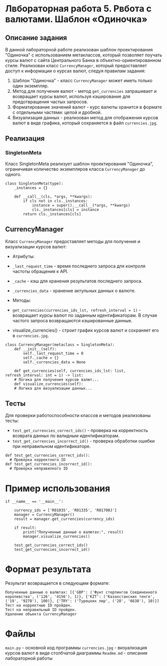 # Лвбораторная работа 5. Рвбота с валютами. Шаблон «Одиночка»

## Описание задания
В данной лабораторной работе реализован шаблон проектирования "Одиночка" с использованием метаклассов, который позволяет поучать курсы валют с сайта Центрального Банка в объектно-ориентированном стиле. Реализован класс ```CurrencyManager```, который предоставляет доступ к информации о курсах валют, следуя правилам задания:

1. Шаблон "Одиночка" - класс ```CurrencyManager``` может иметь только один экземпляр.
2. Метод для получения валют - метод ```get_currencies``` запрашивает и возвращает курсы валют, используя кэширование для предотвращения частых запросов.
3. Форматирование значений валют - курс валюты хранится в формате с отдельными частями: целой и дробной.
4. Визуализация данных - реализован метод для отображения курсов валют в виде графика, который сохраняется в файл ```currencies.jpg```.

## Реализация
### SingletonMeta
Класс SingletonMeta реализует шаблон проектирования "Одиночка", ограничивая количество экземпляров класса ```CurrencyManager``` до одного.

```
class SingletonMeta(type):
    _instances = {}

    def __call__(cls, *args, **kwargs):
        if cls not in cls._instances:
            instance = super().__call__(*args, **kwargs)
            cls._instances[cls] = instance
        return cls._instances[cls]
```

## CurrencyManager
Класс ```CurrencyManager``` предоставляет методы для получения и визуализации курсов валют:

* Атрибуты:
* ```_last_request_time``` - время последнего запроса для контроля частоты обращения к API.
* ```_cache``` - кэш для хранения результатов последнего запроса.
* ```_currencies_data``` - хранение актульных данных о валюте.

* Методы:
* ```get_currencies(currencies_ids_lst, refresh_interval = 1)``` - возвращает курсы валют по заданным идентификаторам. В случае частого запроса возвращаются кэшированные данные.
* visualize_currencies() - строит график курсов валют и сохраняет его в ```currencies.jpg```.

```
class CurrencyManager(metaclass = SingletonMeta):
    def __init__(self):
        self._last_request_time = 0
        self._cache = {}
        self._currencies_data = None

    def get_currencies(self, currencies_ids_lst: list, refresh_interval: int = 1) -> list:
    # Логика для получения курсов валют...
    def visualize_currencies(self):
    # Логика для визуализации данных...

 ```
##  Тесты
Для проверки работоспособности классов и методов реализованы тесты:

* ```test_get_currencies_correct_ids()``` - проверка на корректность возврата данных по валидным идентификаторам.
* ```test_get_currencies_incorrect_id()``` - проверка обработки ошибки при неправильном идентификаторе.

```
def test_get_currencies_correct_ids():
  # Проверка корректного ID
def test_get_currencies_incorrect_id():
  # Проверка неправилного ID
```

# Пример использования
```
if __name__ == '__main__':

    currency_ids = ['R01035', 'R01335', 'R01700J']
    manager = CurrencyManager()
    result = manager.get_currencies(currency_ids)

    if result:
        print("Полученные данные о валютах:", result)
        manager.visualize_currencies()

    test_get_currencies_correct_ids()
    test_get_currencies_incorrect_id()
```
# Формат результата
Результат возвращается в следующем формате:
```
Полученные данные о валютах: [{'GBP': ('Фунт стерлингов Соединенного королевства', ('126', '4156'), 1)}, {'KZT': ('Казахстанских тенге', ('19', '9278'), 100)}, {'TRY': ('Турецких лир', ('28', '6638'), 10)}]
Тест на корректные ID пройден.
Тест на неправильный ID пройден.
Удаление объекта CurrencyManager
```
# Файлы
```main.py``` - основной код программы
```currencies.jpg``` - визуализация курсов валют в виде столбчатой диаграммы
```Readme.md``` - описание лабораторной работы
